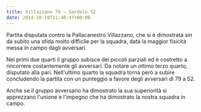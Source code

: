 ```yaml
---
title: Villazzano 79 – Gardolo 52
date: 2014-10-18T11:40:47+00:00
--- 
```

Partita disputata contro la Pallacanestro Villazzano, che si è dimostrata sin da subito una sfida molto difficile per la squadra, data la maggior fisicità messa in campo dagli avversari.

Nei primi due quarti il gruppo subisce dei piccoli parziali ed è costretto a rincorrere costantemente gli avversari. Da notare un ottimo terzo quarto, disputato alla pari. Nell'ultimo quarto la squadra torna però a subire concludendo la partita con un punteggio a favore degli avversari di 79 a 52.

Anche se il gruppo avversario ha dimostrato la sua superiorità si apprezzano l'unione e l'impegno che ha dimostrato la nostra squadra in campo.